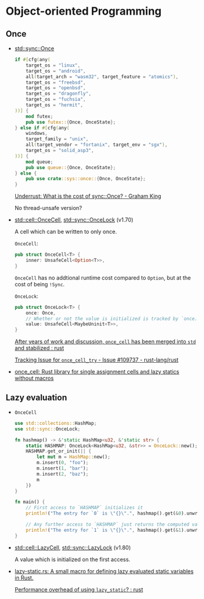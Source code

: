 # Object-oriented Programming
## Once
- [std::sync::Once](https://doc.rust-lang.org/std/sync/struct.Once.html)

  ```rust
  if #[cfg(any(
      target_os = "linux",
      target_os = "android",
      all(target_arch = "wasm32", target_feature = "atomics"),
      target_os = "freebsd",
      target_os = "openbsd",
      target_os = "dragonfly",
      target_os = "fuchsia",
      target_os = "hermit",
  ))] {
      mod futex;
      pub use futex::{Once, OnceState};
  } else if #[cfg(any(
      windows,
      target_family = "unix",
      all(target_vendor = "fortanix", target_env = "sgx"),
      target_os = "solid_asp3",
  ))] {
      mod queue;
      pub use queue::{Once, OnceState};
  } else {
      pub use crate::sys::once::{Once, OnceState};
  }
  ```

  [Underrust: What is the cost of sync::Once? - Graham King](https://darkcoding.net/software/cost-of-sync-once/)

  No thread-unsafe version?

- [std::cell::OnceCell](https://doc.rust-lang.org/stable/std/cell/struct.OnceCell.html), [std::sync::OnceLock](https://doc.rust-lang.org/stable/std/sync/struct.OnceLock.html) (v1.70)

  A cell which can be written to only once.

  `OnceCell`:
  ```rust
  pub struct OnceCell<T> {
      inner: UnsafeCell<Option<T>>,
  }
  ```
  `OnceCell` has no addtional runtime cost compared to `Option`, but at the cost of being `!Sync`.

  `OnceLock`:
  ```rust
  pub struct OnceLock<T> {
      once: Once,
      // Whether or not the value is initialized is tracked by `once.is_completed()`.
      value: UnsafeCell<MaybeUninit<T>>,
  }
  ```

  [After years of work and discussion, `once_cell` has been merged into `std` and stabilized : rust](https://www.reddit.com/r/rust/comments/126qaai/after_years_of_work_and_discussion_once_cell_has/)

  [Tracking Issue for `once_cell_try` - Issue #109737 - rust-lang/rust](https://github.com/rust-lang/rust/issues/109737)

- [once_cell: Rust library for single assignment cells and lazy statics without macros](https://github.com/matklad/once_cell)

## Lazy evaluation 
- `OnceCell`

  ```rust
  use std::collections::HashMap;
  use std::sync::OnceLock;

  fn hashmap() -> &'static HashMap<u32, &'static str> {
      static HASHMAP: OnceLock<HashMap<u32, &str>> = OnceLock::new();
      HASHMAP.get_or_init(|| {
          let mut m = HashMap::new();
          m.insert(0, "foo");
          m.insert(1, "bar");
          m.insert(2, "baz");
          m
      })
  }

  fn main() {
      // First access to `HASHMAP` initializes it
      println!("The entry for `0` is \"{}\".", hashmap().get(&0).unwrap());

      // Any further access to `HASHMAP` just returns the computed value
      println!("The entry for `1` is \"{}\".", hashmap().get(&1).unwrap());
  }
  ```

- [std::cell::LazyCell](https://doc.rust-lang.org/std/cell/struct.LazyCell.html), [std::sync::LazyLock](https://doc.rust-lang.org/std/sync/struct.LazyLock.html) (v1.80)

  A value which is initialized on the first access.

- [lazy-static.rs: A small macro for defining lazy evaluated static variables in Rust.](https://github.com/rust-lang-nursery/lazy-static.rs)

  [Performance overhead of using `lazy_static`? : rust](https://www.reddit.com/r/rust/comments/me5mmj/performance_overhead_of_using_lazy_static/)